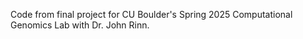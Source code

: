 Code from final project for CU Boulder's Spring 2025 Computational Genomics Lab with Dr. John Rinn.
